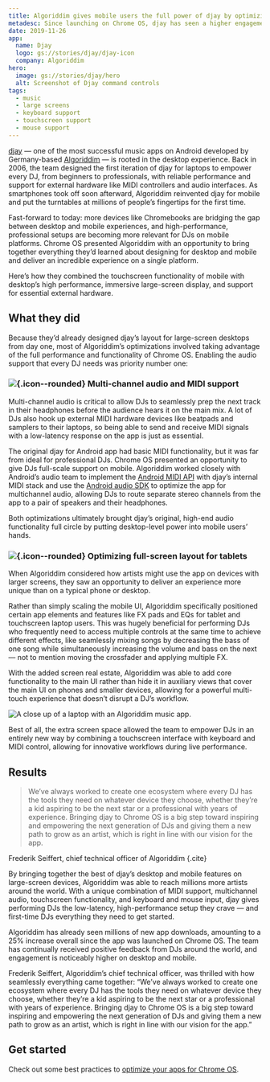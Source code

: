 ```yaml
---
title: Algoriddim gives mobile users the full power of djay by optimizing for Chrome OS
metadesc: Since launching on Chrome OS, djay has seen a higher engagement on desktop and mobile, as well as as large boost to app downloads.
date: 2019-11-26
app:
  name: Djay
  logo: gs://stories/djay/djay-icon
  company: Algoriddim
hero:
  image: gs://stories/djay/hero
  alt: Screenshot of Djay command controls
tags:
  - music
  - large screens
  - keyboard support
  - touchscreen support
  - mouse support
---
```


[djay](https://www.algoriddim.com/djay-android) — one of the most successful music apps on Android developed by Germany-based [Algoriddim](https://www.algoriddim.com/) — is rooted in the desktop experience. Back in 2006, the team designed the first iteration of djay for laptops to empower every DJ, from beginners to professionals, with reliable performance and support for external hardware like MIDI controllers and audio interfaces. As smartphones took off soon afterward, Algoriddim reinvented djay for mobile and put the turntables at millions of people’s fingertips for the first time.

Fast-forward to today: more devices like Chromebooks are bridging the gap between desktop and mobile experiences, and high-performance, professional setups are becoming more relevant for DJs on mobile platforms. Chrome OS presented Algoriddim with an opportunity to bring together everything they’d learned about designing for desktop and mobile and deliver an incredible experience on a single platform.

Here’s how they combined the touchscreen functionality of mobile with desktop’s high performance, immersive large-screen display, and support for essential external hardware.

## What they did

Because they’d already designed djay’s layout for large-screen desktops from day one, most of Algoriddim’s optimizations involved taking advantage of the full performance and functionality of Chrome OS. Enabling the audio support that every DJ needs was priority number one:

### ![](ix://icons/audiotrack.png){.icon--rounded} Multi-channel audio and MIDI support

Multi-channel audio is critical to allow DJs to seamlessly prep the next track in their headphones before the audience hears it on the main mix. A lot of DJs also hook up external MIDI hardware devices like beatpads and samplers to their laptops, so being able to send and receive MIDI signals with a low-latency response on the app is just as essential.

The original djay for Android app had basic MIDI functionality, but it was far from ideal for professional DJs. Chrome OS presented an opportunity to give DJs full-scale support on mobile. Algoriddim worked closely with Android’s audio team to implement the [Android MIDI API](https://developer.android.com/reference/android/media/midi/package-summary) with djay’s internal MIDI stack and use the [Android audio SDK](https://developer.android.com/ndk/guides/audio) to optimize the app for multichannel audio, allowing DJs to route separate stereo channels from the app to a pair of speakers and their headphones.

Both optimizations ultimately brought djay’s original, high-end audio functionality full circle by putting desktop-level power into mobile users’ hands.

### ![](ix://icons/tablet-android.png){.icon--rounded} Optimizing full-screen layout for tablets

When Algoriddim considered how artists might use the app on devices with larger screens, they saw an opportunity to deliver an experience more unique than on a typical phone or desktop.

Rather than simply scaling the mobile UI, Algoriddim specifically positioned certain app elements and features like FX pads and EQs for tablet and touchscreen laptop users. This was hugely beneficial for performing DJs who frequently need to access multiple controls at the same time to achieve different effects, like seamlessly mixing songs by decreasing the bass of one song while simultaneously increasing the volume and bass on the next — not to mention moving the crossfader and applying multiple FX.

With the added screen real estate, Algoriddim was able to add core functionality to the main UI rather than hide it in auxiliary views that cover the main UI on phones and smaller devices, allowing for a powerful multi-touch experience that doesn’t disrupt a DJ’s workflow.

![A close up of a laptop with an Algoriddim music app.](gs://stories/djay/algoriddim)

Best of all, the extra screen space allowed the team to empower DJs in an entirely new way by combining a touchscreen interface with keyboard and MIDI control, allowing for innovative workflows during live performance.

## Results

> We’ve always worked to create one ecosystem where every DJ has the tools they need on whatever device they choose, whether they’re a kid aspiring to be the next star or a professional with years of experience. Bringing djay to Chrome OS is a big step toward inspiring and empowering the next generation of DJs and giving them a new path to grow as an artist, which is right in line with our vision for the app.

Frederik Seiffert, chief technical officer of Algoriddim {.cite}

By bringing together the best of djay’s desktop and mobile features on large-screen devices, Algoriddim was able to reach millions more artists around the world. With a unique combination of MIDI support, multichannel audio, touchscreen functionality, and keyboard and mouse input, djay gives performing DJs the low-latency, high-performance setup they crave — and first-time DJs everything they need to get started.

Algoriddim has already seen millions of new app downloads, amounting to a 25% increase overall since the app was launched on Chrome OS. The team has continually received positive feedback from DJs around the world, and engagement is noticeably higher on desktop and mobile.

Frederik Seiffert, Algoriddim’s chief technical officer, was thrilled with how seamlessly everything came together: “We’ve always worked to create one ecosystem where every DJ has the tools they need on whatever device they choose, whether they’re a kid aspiring to be the next star or a professional with years of experience. Bringing djay to Chrome OS is a big step toward inspiring and empowering the next generation of DJs and giving them a new path to grow as an artist, which is right in line with our vision for the app.”

## Get started

Check out some best practices to [optimize your apps for Chrome OS](/{{locale.code}}/android/optimizing).
